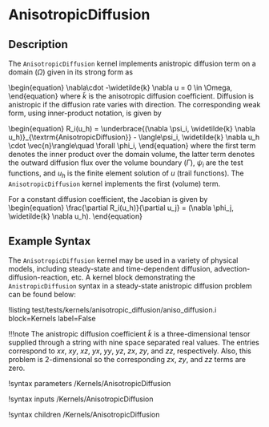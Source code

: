 # AnisotropicDiffusion

## Description

The `AnisotropicDiffusion` kernel implements anistropic diffusion term on a domain ($\Omega$) given in its strong form as

\begin{equation}
\nabla\cdot -\widetilde{k} \nabla u = 0 \in \Omega,
\end{equation}
where $\widetilde{k}$ is the anisotropic
diffusion coefficient. Diffusion is anistropic if the diffusion rate varies with
direction. The corresponding weak form, using inner-product notation, is given by

\begin{equation}
R_i(u_h) =
\underbrace{(\nabla \psi_i, \widetilde{k} \nabla u_h)}_{\textrm{AnisotropicDiffusion}} - \langle\psi_i, \widetilde{k} \nabla u_h \cdot \vec{n}\rangle\quad \forall \phi_i,
\end{equation}
where the first term denotes the inner product over the domain volume, the latter term denotes the outward diffusion flux over the volume
boundary ($\Gamma$), $\psi_i$ are the test functions, and $u_h$ is the finite element solution of $u$ (trail functions). The `AnisotropicDiffusion` kernel implements the first (volume) term.

For a constant diffusion coefficient, the Jacobian is given by
\begin{equation}
\frac{\partial R_i(u_h)}{\partial u_j} =
(\nabla \phi_j, \widetilde{k} \nabla u_h).
\end{equation}

## Example Syntax

The `AnisotropicDiffusion` kernel may be used in a variety of physical models,
including steady-state and time-dependent diffusion,
advection-diffusion-reaction, etc. A kernel block demonstrating the
`AnistropicDiffusion` syntax in a steady-state anistropic
diffusion problem can be found below:

!listing test/tests/kernels/anisotropic_diffusion/aniso_diffusion.i
 block=Kernels label=False

!!!note
    The anistropic diffusion coefficient $\widetilde{k}$ is a
    three-dimensional tensor supplied through a string with nine space separated
    real values. The entries correspond to $xx$, $xy$, $xz$, $yx$, $yy$, $yz$, $zx$, $zy$, and $zz$,
    respectively. Also, this problem is 2-dimensional so the corresponding $zx$, $zy$, and $zz$ terms are zero.

!syntax parameters /Kernels/AnisotropicDiffusion

!syntax inputs /Kernels/AnisotropicDiffusion

!syntax children /Kernels/AnisotropicDiffusion
